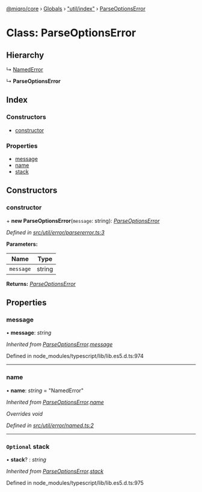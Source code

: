 [@miqro/core](../README.md) › [Globals](../globals.md) › ["util/index"](../modules/_util_index_.md) › [ParseOptionsError](_util_index_.parseoptionserror.md)

# Class: ParseOptionsError

## Hierarchy

  ↳ [NamedError](_util_error_named_.namederror.md)

  ↳ **ParseOptionsError**

## Index

### Constructors

* [constructor](_util_index_.parseoptionserror.md#constructor)

### Properties

* [message](_util_index_.parseoptionserror.md#message)
* [name](_util_index_.parseoptionserror.md#name)
* [stack](_util_index_.parseoptionserror.md#optional-stack)

## Constructors

###  constructor

\+ **new ParseOptionsError**(`message`: string): *[ParseOptionsError](_util_index_.parseoptionserror.md)*

*Defined in [src/util/error/parsererror.ts:3](https://github.com/claukers/miqro-core/blob/6562042/src/util/error/parsererror.ts#L3)*

**Parameters:**

Name | Type |
------ | ------ |
`message` | string |

**Returns:** *[ParseOptionsError](_util_index_.parseoptionserror.md)*

## Properties

###  message

• **message**: *string*

*Inherited from [ParseOptionsError](_index_.parseoptionserror.md).[message](_index_.parseoptionserror.md#message)*

Defined in node_modules/typescript/lib/lib.es5.d.ts:974

___

###  name

• **name**: *string* = "NamedError"

*Inherited from [ParseOptionsError](_index_.parseoptionserror.md).[name](_index_.parseoptionserror.md#name)*

*Overrides void*

*Defined in [src/util/error/named.ts:2](https://github.com/claukers/miqro-core/blob/6562042/src/util/error/named.ts#L2)*

___

### `Optional` stack

• **stack**? : *string*

*Inherited from [ParseOptionsError](_index_.parseoptionserror.md).[stack](_index_.parseoptionserror.md#optional-stack)*

Defined in node_modules/typescript/lib/lib.es5.d.ts:975

